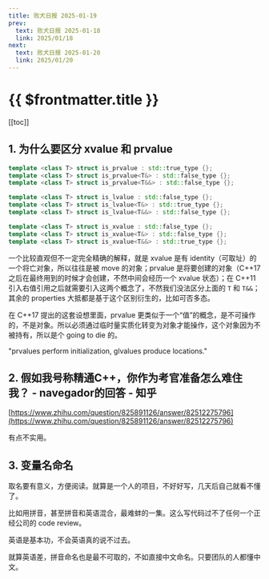 ```yaml
---
title: 败犬日报 2025-01-19
prev:
  text: 败犬日报 2025-01-18
  link: 2025/01/18
next:
  text: 败犬日报 2025-01-20
  link: 2025/01/20
---
```


# {{ $frontmatter.title }}

[[toc]]

## 1. 为什么要区分 xvalue 和 prvalue

```cpp
template <class T> struct is_prvalue : std::true_type {};
template <class T> struct is_prvalue<T&> : std::false_type {};
template <class T> struct is_prvalue<T&&> : std::false_type {};

template <class T> struct is_lvalue : std::false_type {};
template <class T> struct is_lvalue<T&> : std::true_type {};
template <class T> struct is_lvalue<T&&> : std::false_type {};

template <class T> struct is_xvalue : std::false_type {};
template <class T> struct is_xvalue<T&> : std::false_type {};
template <class T> struct is_xvalue<T&&> : std::true_type {};
```

一个比较直观但不一定完全精确的解释，就是 xvalue 是有 identity（可取址）的一个将亡对象，所以往往是被 move 的对象；prvalue 是将要创建的对象（C++17 之后在最终用到的时候才会创建，不然中间会经历一个 xvalue 状态）；在 C++11 引入右值引用之后就需要引入这两个概念了，不然我们没法区分上面的 `T` 和 `T&&`；其余的 properties 大抵都是基于这个区别衍生的，比如可否多态。

在 C++17 提出的这套设想里面，prvalue 更类似于一个“值”的概念，是不可操作的，不是对象。所以必须通过临时量实质化转变为对象才能操作，这个对象因为不被持有，所以是个 going to die 的。

"prvalues perform initialization, glvalues produce locations."

## 2. 假如我号称精通C++，你作为考官准备怎么难住我？ - navegador的回答 - 知乎

[https://www.zhihu.com/question/825891126/answer/82512275796](https://www.zhihu.com/question/825891126/answer/82512275796)

有点不实用。

## 3. 变量名命名

取名要有意义，方便阅读。就算是一个人的项目，不好好写，几天后自己就看不懂了。

比如用拼音，甚至拼音和英语混合，最难蚌的一集。这么写代码过不了任何一个正经公司的 code review。

英语是基本功，不会英语真的说不过去。

就算英语差，拼音命名也是最不可取的，不如直接中文命名。只要团队的人都懂中文。

